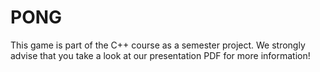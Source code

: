 # PONG

This game is part of the C++ course as a semester project. We strongly advise that you take a look at our presentation PDF for more information!
